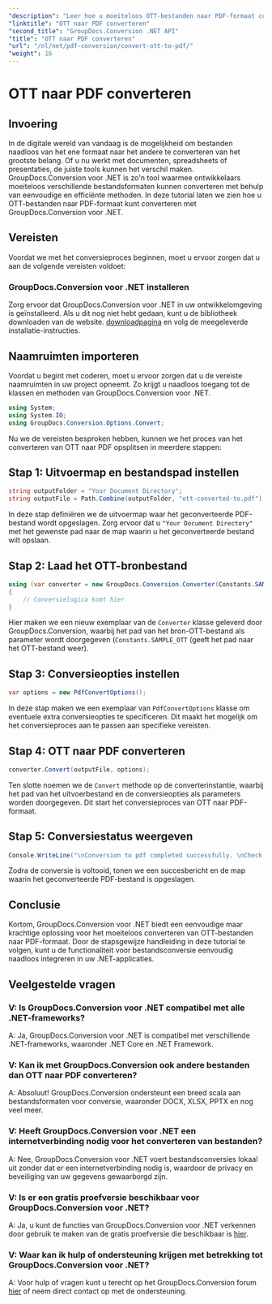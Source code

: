 ```yaml
---
"description": "Leer hoe u moeiteloos OTT-bestanden naar PDF-formaat converteert met GroupDocs.Conversion voor .NET. Integreer bestandsconversie naadloos in uw .NET-applicaties."
"linktitle": "OTT naar PDF converteren"
"second_title": "GroupDocs.Conversion .NET API"
"title": "OTT naar PDF converteren"
"url": "/nl/net/pdf-conversion/convert-ott-to-pdf/"
"weight": 16
---
```


# OTT naar PDF converteren

## Invoering

In de digitale wereld van vandaag is de mogelijkheid om bestanden naadloos van het ene formaat naar het andere te converteren van het grootste belang. Of u nu werkt met documenten, spreadsheets of presentaties, de juiste tools kunnen het verschil maken. GroupDocs.Conversion voor .NET is zo'n tool waarmee ontwikkelaars moeiteloos verschillende bestandsformaten kunnen converteren met behulp van eenvoudige en efficiënte methoden. In deze tutorial laten we zien hoe u OTT-bestanden naar PDF-formaat kunt converteren met GroupDocs.Conversion voor .NET.

## Vereisten

Voordat we met het conversieproces beginnen, moet u ervoor zorgen dat u aan de volgende vereisten voldoet:

### GroupDocs.Conversion voor .NET installeren

Zorg ervoor dat GroupDocs.Conversion voor .NET in uw ontwikkelomgeving is geïnstalleerd. Als u dit nog niet hebt gedaan, kunt u de bibliotheek downloaden van de website. [downloadpagina](https://releases.groupdocs.com/conversion/net/) en volg de meegeleverde installatie-instructies.

## Naamruimten importeren

Voordat u begint met coderen, moet u ervoor zorgen dat u de vereiste naamruimten in uw project opneemt. Zo krijgt u naadloos toegang tot de klassen en methoden van GroupDocs.Conversion voor .NET.

```csharp
using System;
using System.IO;
using GroupDocs.Conversion.Options.Convert;
```


Nu we de vereisten besproken hebben, kunnen we het proces van het converteren van OTT naar PDF opsplitsen in meerdere stappen:

## Stap 1: Uitvoermap en bestandspad instellen

```csharp
string outputFolder = "Your Document Directory";
string outputFile = Path.Combine(outputFolder, "ott-converted-to.pdf");
```

In deze stap definiëren we de uitvoermap waar het geconverteerde PDF-bestand wordt opgeslagen. Zorg ervoor dat u `"Your Document Directory"` met het gewenste pad naar de map waarin u het geconverteerde bestand wilt opslaan.

## Stap 2: Laad het OTT-bronbestand

```csharp
using (var converter = new GroupDocs.Conversion.Converter(Constants.SAMPLE_OTT))
{
    // Conversielogica komt hier
}
```

Hier maken we een nieuw exemplaar van de `Converter` klasse geleverd door GroupDocs.Conversion, waarbij het pad van het bron-OTT-bestand als parameter wordt doorgegeven (`Constants.SAMPLE_OTT` (geeft het pad naar het OTT-bestand weer).

## Stap 3: Conversieopties instellen

```csharp
var options = new PdfConvertOptions();
```

In deze stap maken we een exemplaar van `PdfConvertOptions` klasse om eventuele extra conversieopties te specificeren. Dit maakt het mogelijk om het conversieproces aan te passen aan specifieke vereisten.

## Stap 4: OTT naar PDF converteren

```csharp
converter.Convert(outputFile, options);
```

Ten slotte noemen we de `Convert` methode op de converterinstantie, waarbij het pad van het uitvoerbestand en de conversieopties als parameters worden doorgegeven. Dit start het conversieproces van OTT naar PDF-formaat.

## Stap 5: Conversiestatus weergeven

```csharp
Console.WriteLine("\nConversion to pdf completed successfully. \nCheck output in {0}", outputFolder);
```

Zodra de conversie is voltooid, tonen we een succesbericht en de map waarin het geconverteerde PDF-bestand is opgeslagen.

## Conclusie

Kortom, GroupDocs.Conversion voor .NET biedt een eenvoudige maar krachtige oplossing voor het moeiteloos converteren van OTT-bestanden naar PDF-formaat. Door de stapsgewijze handleiding in deze tutorial te volgen, kunt u de functionaliteit voor bestandsconversie eenvoudig naadloos integreren in uw .NET-applicaties.

## Veelgestelde vragen

### V: Is GroupDocs.Conversion voor .NET compatibel met alle .NET-frameworks?

A: Ja, GroupDocs.Conversion voor .NET is compatibel met verschillende .NET-frameworks, waaronder .NET Core en .NET Framework.

### V: Kan ik met GroupDocs.Conversion ook andere bestanden dan OTT naar PDF converteren?

A: Absoluut! GroupDocs.Conversion ondersteunt een breed scala aan bestandsformaten voor conversie, waaronder DOCX, XLSX, PPTX en nog veel meer.

### V: Heeft GroupDocs.Conversion voor .NET een internetverbinding nodig voor het converteren van bestanden?

A: Nee, GroupDocs.Conversion voor .NET voert bestandsconversies lokaal uit zonder dat er een internetverbinding nodig is, waardoor de privacy en beveiliging van uw gegevens gewaarborgd zijn.

### V: Is er een gratis proefversie beschikbaar voor GroupDocs.Conversion voor .NET?

A: Ja, u kunt de functies van GroupDocs.Conversion voor .NET verkennen door gebruik te maken van de gratis proefversie die beschikbaar is [hier](https://releases.groupdocs.com/).

### V: Waar kan ik hulp of ondersteuning krijgen met betrekking tot GroupDocs.Conversion voor .NET?

A: Voor hulp of vragen kunt u terecht op het GroupDocs.Conversion forum [hier](https://forum.groupdocs.com/c/conversion/11) of neem direct contact op met de ondersteuning.
